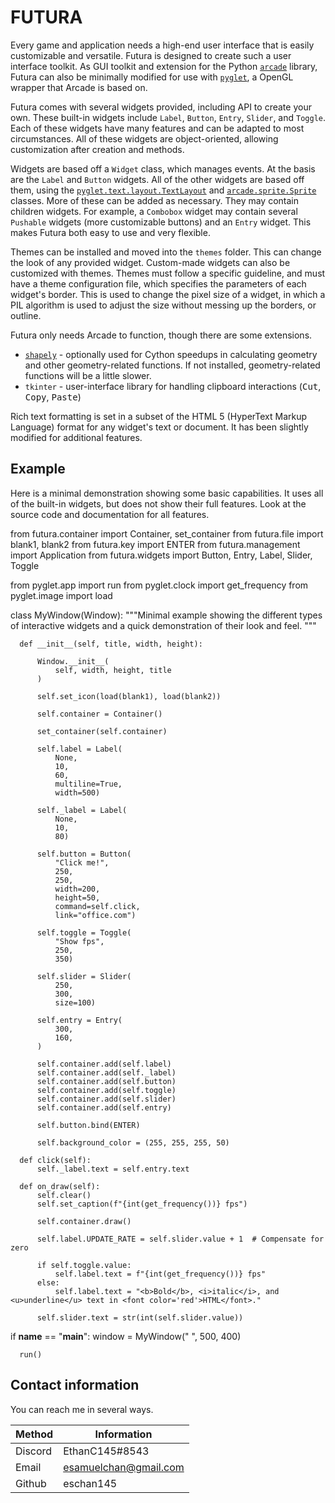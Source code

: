 # FUTURA

Every game and application needs a high-end user interface that is easily customizable and versatile. Futura is designed to create such a user interface toolkit. As GUI toolkit and extension for the Python [`arcade`](https://api.arcade.academy/en/latest/) library, Futura can also be minimally modified for use with [`pyglet`](https://pyglet.org/), a OpenGL wrapper that Arcade is based on.

Futura comes with several widgets provided, including API to create your own. These built-in widgets include `Label`, `Button`, `Entry`, `Slider`, and `Toggle`. Each of these widgets have many features and can be adapted to most circumstances. All of these widgets are object-oriented, allowing customization after creation and methods.

Widgets are based off a `Widget` class, which manages events. At the basis are the `Label` and `Button` widgets. All of the other widgets are based off them, using the [`pyglet.text.layout.TextLayout`](https://pyglet.readthedocs.io/en/latest/modules/text/layout.html#pyglet.text.layout.TextLayout) and [`arcade.sprite.Sprite`](https://api.arcade.academy/en/latest/api/sprites.html#arcade-sprite) classes. More of these can be added as necessary. They may contain children widgets. For example, a `Combobox` widget may contain several `Pushable` widgets (more customizable buttons) and an `Entry` widget. This makes Futura both easy to use and very flexible.

Themes can be installed and moved into the `themes` folder. This can change the look of any provided widget. Custom-made widgets can also be customized with themes. Themes must follow a specific guideline, and must have a theme configuration file, which specifies the parameters of each widget's border. This is used to change the pixel size of a widget, in which a PIL algorithm is used to adjust the size without messing up the borders, or outline.

Futura only needs Arcade to function, though there are some extensions.

- [`shapely`](https://shapely.readthedocs.io/en/stable/manual.html) - optionally used for Cython speedups in calculating geometry and other geometry-related functions. If not installed, geometry-related functions will be a little slower.
- `tkinter` - user-interface library for handling clipboard interactions (<kbd>Cut</kbd>, <kbd>Copy</kbd>, <kbd>Paste</kbd>)

Rich text formatting is set in a subset of the HTML 5 (HyperText Markup Language) format for any widget's text or document. It has been slightly modified for additional features.

## Example

Here is a minimal demonstration showing some basic capabilities. It uses all of the built-in widgets, but does not show their full features. Look at the source code and documentation for all features.

  from futura.container import Container, set_container
  from futura.file import blank1, blank2
  from futura.key import ENTER
  from futura.management import Application
  from futura.widgets import Button, Entry, Label, Slider, Toggle

  from pyglet.app import run
  from pyglet.clock import get_frequency
  from pyglet.image import load


  class MyWindow(Window):
      """Minimal example showing the different types of interactive widgets and a
      quick demonstration of their look and feel.
      """

      def __init__(self, title, width, height):

          Window.__init__(
              self, width, height, title
          )

          self.set_icon(load(blank1), load(blank2))
          
          self.container = Container()

          set_container(self.container)

          self.label = Label(
              None,
              10,
              60,
              multiline=True,
              width=500)

          self._label = Label(
              None,
              10,
              80)

          self.button = Button(
              "Click me!",
              250,
              250,
              width=200,
              height=50,
              command=self.click,
              link="office.com")

          self.toggle = Toggle(
              "Show fps",
              250,
              350)

          self.slider = Slider(
              250,
              300,
              size=100)

          self.entry = Entry(
              300,
              160,
          )

          self.container.add(self.label)
          self.container.add(self._label)
          self.container.add(self.button)
          self.container.add(self.toggle)
          self.container.add(self.slider)
          self.container.add(self.entry)
          
          self.button.bind(ENTER)

          self.background_color = (255, 255, 255, 50)

      def click(self):
          self._label.text = self.entry.text

      def on_draw(self):
          self.clear()
          self.set_caption(f"{int(get_frequency())} fps")

          self.container.draw()

          self.label.UPDATE_RATE = self.slider.value + 1  # Compensate for zero

          if self.toggle.value:
              self.label.text = f"{int(get_frequency())} fps"
          else:
              self.label.text = "<b>Bold</b>, <i>italic</i>, and <u>underline</u> text in <font color='red'>HTML</font>."

          self.slider.text = str(int(self.slider.value))


  if __name__ == "__main__":
      window = MyWindow(" ", 500, 400)

      run()

## Contact information

You can reach me in several ways.

|Method|Information|
|-|-|
|Discord|EthanC145#8543|
|Email|esamuelchan@gmail.com|
|Github|eschan145|
